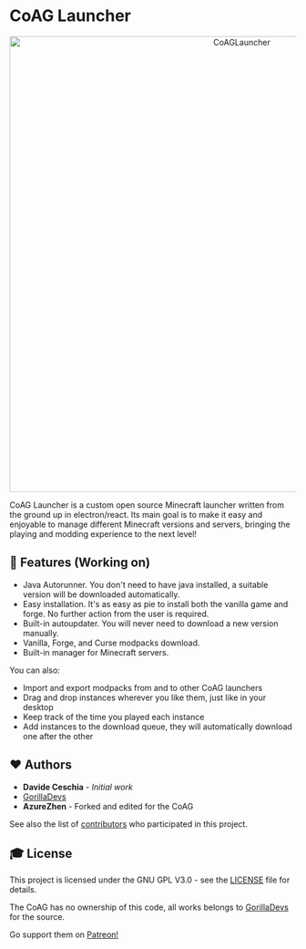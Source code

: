 # CoAG Launcher

<p align="center">
    <img width="800" height="auto" src="https://cdn.discordapp.com/attachments/305565688255479811/615727791597551652/unknown.png" alt="CoAGLauncher" />
</p>

CoAG Launcher is a custom open source Minecraft launcher written from the ground up in electron/react. Its main goal is to make it easy and enjoyable to manage different Minecraft versions and servers, bringing the playing and modding experience to the next level!

## 🎨 Features (Working on)

- Java Autorunner. You don't need to have java installed, a suitable version will be downloaded automatically.
- Easy installation. It's as easy as pie to install both the vanilla game and forge. No further action from the user is required.
- Built-in autoupdater. You will never need to download a new version manually.
- Vanilla, Forge, and Curse modpacks download.
- Built-in manager for Minecraft servers.

You can also:

- Import and export modpacks from and to other CoAG launchers
- Drag and drop instances wherever you like them, just like in your desktop
- Keep track of the time you played each instance
- Add instances to the download queue, they will automatically download one after the other

## ❤️ Authors

- **Davide Ceschia** - _Initial work_ 
- [GorillaDevs](https://github.com/gorilla-devs)
- **AzureZhen** - Forked and edited for the CoAG

See also the list of [contributors](https://github.com/gorilla-devs/GDLauncher/contributors) who participated in this project.

## 🎓 License

This project is licensed under the GNU GPL V3.0 - see the [LICENSE](LICENSE) file for details. 

The CoAG has no ownership of this code, all works belongs to [GorillaDevs](https://github.com/gorilla-devs) for the source. 

Go support them on [Patreon!](https://www.patreon.com/gorilladevs)
